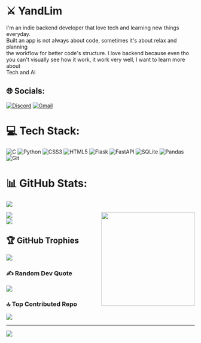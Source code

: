 # ⚔ YandLim
I'm an indie backend developer that love tech and learning new things everyday. <br>Built an app is not always about code, sometimes it's about relax and planning <br>the workflow for better code's structure. I love backend because even tho<br>you can't visually see how it work,  it work very well, I want to learn more about<br>Tech and Ai 


## 🌐 Socials:
[![Discord](https://img.shields.io/badge/Discord-%237289DA.svg?logo=discord&logoColor=white)](https://discord.com/channels/637833614616297472)
[![Gmail](https://img.shields.io/badge/Gmail-%23D14836.svg?logo=gmail&logoColor=white)](mailto:workacounting001@gmail.com)


# 💻 Tech Stack:
![C](https://img.shields.io/badge/c-%2300599C.svg?style=plastic&logo=c&logoColor=white) ![Python](https://img.shields.io/badge/python-3670A0?style=plastic&logo=python&logoColor=ffdd54) ![CSS3](https://img.shields.io/badge/css3-%231572B6.svg?style=plastic&logo=css3&logoColor=white) ![HTML5](https://img.shields.io/badge/html5-%23E34F26.svg?style=plastic&logo=html5&logoColor=white) ![Flask](https://img.shields.io/badge/flask-%23000.svg?style=plastic&logo=flask&logoColor=white) ![FastAPI](https://img.shields.io/badge/FastAPI-005571?style=plastic&logo=fastapi) ![SQLite](https://img.shields.io/badge/sqlite-%2307405e.svg?style=plastic&logo=sqlite&logoColor=white) ![Pandas](https://img.shields.io/badge/pandas-%23150458.svg?style=plastic&logo=pandas&logoColor=white) ![Git](https://img.shields.io/badge/git-%23F05033.svg?style=plastic&logo=git&logoColor=white)
# 📊 GitHub Stats:
![](https://github-readme-stats.vercel.app/api?username=YandLim&theme=dark&hide_border=false&include_all_commits=true&count_private=false)<br/>

<img align="right" height="250" src="https://d183lnwxwyo5i2.cloudfront.net/e3ccpn%2Fpreview%2F63251724%2Fmain_large.gif?response-content-disposition=inline%3Bfilename%3D%22main_large.gif%22%3B&response-content-type=image%2Fgif&Expires=1734717199&Signature=EBBmLl8HVKjA61tVgT1RZLm3VQ1sX7RkZqRjmTH-3QitSqzP4n7lOcf8LtrGcRMog5tgrErMj9Y9kOzLd8dmYuu6WjQE0T7MKWLRhfCroXvGFxtiT8CcjgWDRBQMoPxGklBujc-JKfsxo8rcuiKauqi8HIJCSEpJjCmJq88iqnXzrMU0Tt5RjuBbzog98zNy3iYPsSRKyU4g532bn-EW3vzp2r~UqC2BUxawQD-Vig-0GsH6OBdugqjw2BfpJTUfqtrEmNHfooW822UtWONPCKIJSyRbquEPBs-TZqTnqi8h2EkTrLrmVbJxw3Oo2iTUDbkWr5sX1FHwrHGSz3l5ig__&Key-Pair-Id=APKAJT5WQLLEOADKLHBQ" />


![](https://github-readme-streak-stats.herokuapp.com/?user=YandLim&theme=dark&hide_border=false)<br/>
![](https://github-readme-stats.vercel.app/api/top-langs/?username=YandLim&theme=dark&hide_border=false&include_all_commits=true&count_private=false&layout=compact)

## 🏆 GitHub Trophies
![](https://github-profile-trophy.vercel.app/?username=YandLim&theme=one_dark_pro&no-frame=false&no-bg=true&margin-w=4)

### ✍️ Random Dev Quote
![](https://quotes-github-readme.vercel.app/api?type=horizontal&theme=radical)

### 🔝 Top Contributed Repo
![](https://github-contributor-stats.vercel.app/api?username=YandLim&limit=5&theme=tokyonight&combine_all_yearly_contributions=true)

---
[![](https://visitcount.itsvg.in/api?id=YandLim&icon=0&color=0)](https://visitcount.itsvg.in)

<!-- Proudly created with GPRM ( https://gprm.itsvg.in ) -->
